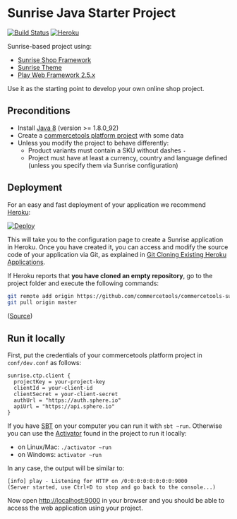 # Sunrise Java Starter Project
[![Build Status](https://travis-ci.org/commercetools/commercetools-sunrise-java-starter.svg?branch=master)](https://travis-ci.org/commercetools/commercetools-sunrise-java-starter)
[![Heroku](http://heroku-badge.herokuapp.com/?app=ct-sunrise-starter-prod&style=flat&svg=1)](http://ct-sunrise-starter-prod.herokuapp.com/)

Sunrise-based project using:
- [Sunrise Shop Framework](https://github.com/commercetools/commercetools-sunrise-java)
- [Sunrise Theme](https://github.com/commercetools/commercetools-sunrise-theme)
- [Play Web Framework 2.5.x](https://www.playframework.com/documentation/2.5.x/Home)

Use it as the starting point to develop your own online shop project.

## Preconditions

* Install [Java 8](http://www.oracle.com/technetwork/java/javase/downloads/jdk8-downloads-2133151.html) (version >= 1.8.0_92)
* Create a [commercetools platform project](https://admin.sphere.io/en/signup) with some data
* Unless you modify the project to behave differently:
  * Product variants must contain a SKU without dashes `-`
  * Project must have at least a currency, country and language defined (unless you specify them via Sunrise configuration)
  
## Deployment

For an easy and fast deployment of your application we recommend [Heroku](https://www.heroku.com):

[![Deploy](https://www.herokucdn.com/deploy/button.svg)](https://heroku.com/deploy)

This will take you to the configuration page to create a Sunrise application in Heroku. Once you have created it, you can access and modify the source code of your application via Git, as explained in [Git Cloning Existing Heroku Applications](https://devcenter.heroku.com/articles/git-clone-heroku-app).

If Heroku reports that **you have cloned an empty repository**, go to the project folder and execute the following commands:
```bash
git remote add origin https://github.com/commercetools/commercetools-sunrise-java-starter.git
git pull origin master
```
([Source](https://help.heroku.com/XOBUHLKQ/why-do-i-see-a-message-you-appear-to-have-cloned-an-empty-repository-when-using-heroku-git-clone))

## Run it locally

First, put the credentials of your commercetools platform project in `conf/dev.conf` as follows:

```properties
sunrise.ctp.client {
  projectKey = your-project-key
  clientId = your-client-id
  clientSecret = your-client-secret
  authUrl = "https://auth.sphere.io"
  apiUrl = "https://api.sphere.io"
}
```

If you have [SBT](http://www.scala-sbt.org/) on your computer you can run it with `sbt ~run`. Otherwise you can use the [Activator](https://www.lightbend.com/community/core-tools/activator-and-sbt) found in the project to run it locally:

* on Linux/Mac: `./activator ~run` 
* on Windows: `activator ~run`

In any case, the output will be similar to:

```
[info] play - Listening for HTTP on /0:0:0:0:0:0:0:0:9000
(Server started, use Ctrl+D to stop and go back to the console...)
```

Now open <a href="http://localhost:9000">http://localhost:9000</a> in your browser and you should be able to access the web application using your project.
